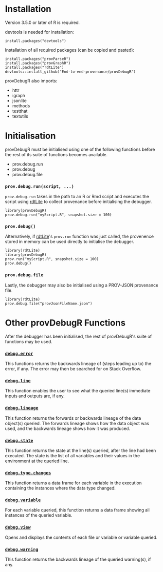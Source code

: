 # Installation

Version 3.5.0 or later of R is required.

devtools is needed for installation:
```{r}
install.packages("devtools")
```
Installation of all required packages (can be copied and pasted):
```{r}
install.packages("provParseR")
install.packages("provGraphR")
install.packages("rdtLite")
devtools::install_github("End-to-end-provenance/provDebugR")
```
provDebugR also imports:
* httr
* igraph 
* jsonlite
* methods
* testthat
* textutils


# Initialisation

provDebugR must be initialised using one of the following functions before the rest
of its suite of functions becomes available.
* prov.debug.run
* prov.debug
* prov.debug.file

### `prov.debug.run(script, ...)`
`prov.debug.run` takes in the path to an R or Rmd script and executes the script 
using [rdtLite](https://cran.r-project.org/web/packages/rdtLite/index.html) to 
collect provenance before initialising the debugger.
```
library(provDebugR)
prov.debug.run("myScript.R", snapshot.size = 100)
```

### `prov.debug()`
Alternatively, if 
[rdtLite](https://cran.r-project.org/web/packages/rdtLite/index.html)'s 
`prov.run` function was just called, the provenence stored in memory can be used
directly to initialise the debugger.
```
library(rdtLite)
library(provDebugR)
prov.run("myScript.R", snapshot.size = 100)
prov.debug()
```

### `prov.debug.file`
Lastly, the debugger may also be initialised using a PROV-JSON provenance file.
```
library(rdtLite)
prov.debug.file("provJsonFileName.json")
```


# Other provDebugR Functions

After the debugger has been initialised, the rest of provDebugR's suite of functions
may be used.

### [`debug.error`](https://github.com/End-to-end-provenance/provDebugR/wiki/debug.error)
This functions returns the backwards lineage of (steps leading up to) the error, if any.
The error may then be searched for on Stack Overflow.

### [`debug.line`](https://github.com/End-to-end-provenance/provDebugR/wiki/debug.line)
This function enables the user to see what the queried line(s) immediate inputs and
outputs are, if any.

### [`debug.lineage`](https://github.com/End-to-end-provenance/provDebugR/wiki/debug.lineage)
This function returns the forwards or backwards lineage of the data object(s) queried. 
The forwards lineage shows how the data object was used, and the backwards lineage shows 
how it was produced.

### [`debug.state`](https://github.com/End-to-end-provenance/provDebugR/wiki/debug.state)
This function returns the state at the line(s) queried, after the line had been 
executed. The state is the list of all variables and their values in the environment 
at the queried line.

### [`debug.type.changes`](https://github.com/End-to-end-provenance/provDebugR/wiki/debug.type.changes)
This function returns a data frame for each variable in the execution containing the 
instances where the data type changed.

### [`debug.variable`](https://github.com/End-to-end-provenance/provDebugR/wiki/debug.variable)
For each variable queried, this function returns a data frame showing all instances of
the queried variable.

### [`debug.view`](https://github.com/End-to-end-provenance/provDebugR/wiki/debug.view)
Opens and displays the contents of each file or variable or variable queried.

### [`debug.warning`](https://github.com/End-to-end-provenance/provDebugR/wiki/debug.warning)
This function returns the backwards lineage of the queried warning(s), if any.